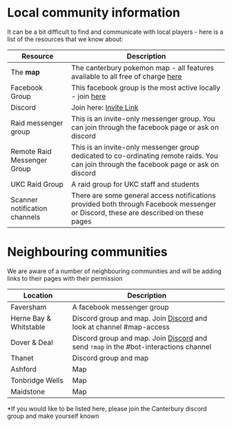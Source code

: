 # Local community information

It can be a bit difficult to find and communicate with local players - here is a list of the resources that we know about:

Resource | Description
--- | ---
The **map** | The canterbury pokemon map - all features available to all free of charge [here](https://canterburypokemon.com)
Facebook Group | This facebook group is the most active locally - join [here](https://www.facebook.com/groups/957597921018096)
Discord | Join here: [Invite Link](https://discord.com/invite/hgtsx5r)
Raid messenger group | This is an invite-only messenger group. You can join through the facebook page or ask on discord
Remote Raid Messenger Group | This is an invite-only messenger group dedicated to co-ordinating remote raids.  You can join through the facebook page or ask on discord
UKC Raid Group | A raid group for UKC staff and students
Scanner notification channels | There are some general access notifications provided both through Facebook messenger or Discord, these are described on these pages

# Neighbouring communities

We are aware of a number of neighbouring communities and will be adding links to their pages with their permission

Location | Description
--- | ---
Faversham | A facebook messenger group
Herne Bay & Whitstable | Discord group and map. Join [Discord](https://discord.gg/XXQqU3h) and look at channel #map-access
Dover & Deal | Discord group and map. Join [Discord](https://discord.gg/bzzYg5hgEq) and send `!map` in the #bot-interactions channel
Thanet | Discord group and map
Ashford | Map
Tonbridge Wells | Map
Maidstone | Map

*If you would like to be listed here, please join the Canterbury discord group and make yourself known
